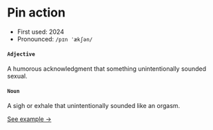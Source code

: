 # Pin action

- First used: 2024
- Pronounced: `/pɪn ˈækʃən/`

#### `Adjective`

A humorous acknowledgment that something unintentionally sounded sexual.

#### `Noun`

A sigh or exhale that unintentionally sounded like an orgasm.

[See example &rarr;](https://youtu.be/x4p27cHqXng)
